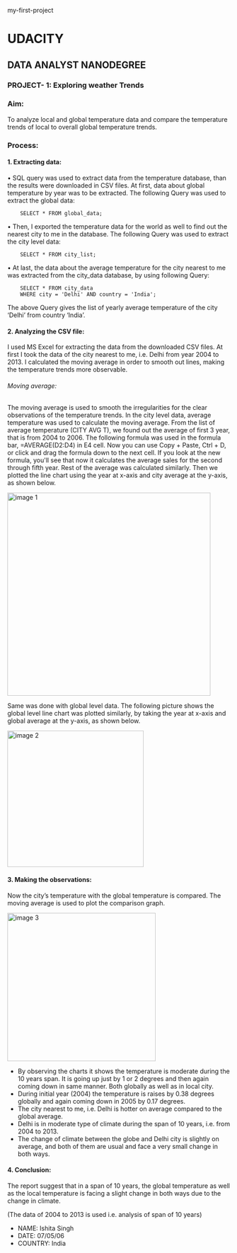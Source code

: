 my-first-project 
# UDACITY
## DATA ANALYST NANODEGREE
### PROJECT- 1: Exploring weather Trends

### Aim: 
To analyze local and global temperature data and compare the temperature trends of local to overall global temperature trends. 
### Process: 
#### 1.	Extracting data:
  •	SQL query was used to extract data from the temperature database, than the results were downloaded in CSV files. At first, data about global temperature by year was to be extracted. The following Query was used to extract the global data:
        
        SELECT * FROM global_data; 
 
   •	Then, I exported the temperature data for the world as well to find out the nearest city to me in the database. The following Query was used to extract the city level data:
        
        SELECT * FROM city_list;
 
  •	At last, the data about the average temperature for the city nearest to me was extracted from the city_data database, by using following Query:
  
        SELECT * FROM city_data
        WHERE city = 'Delhi' AND country = 'India';
 The above Query gives the list of yearly average temperature of the city ‘Delhi’ from country ‘India’.
#### 2.	Analyzing the CSV file:
I used MS Excel for extracting the data from the downloaded CSV files. At first I took the data of the city nearest to me, i.e. Delhi from year 2004 to 2013. I calculated the moving average in order to smooth out lines, making the temperature trends more observable. 

###### Moving average: 
The moving average is used to smooth the irregularities for the clear observations of the temperature trends. In the city level data, average temperature was used to calculate the moving average. From the list of average temperature (CITY  AVG  T), we found out the average of first 3 year, that is from 2004 to 2006. The following formula was used in the formula bar, =AVERAGE(D2:D4)  in E4 cell. Now you can use Copy + Paste, Ctrl + D, or click and drag the formula down to the next cell. If you look at the new formula, you'll see that now it calculates the average sales for the second through fifth year. Rest of the average was calculated similarly. Then we plotted the line chart using the year at x-axis and city average at the y-axis, as shown below.

<img width="459" alt="image 1" src="https://user-images.githubusercontent.com/57844178/81323363-1efb8080-904a-11ea-8fc1-a82898a395e4.png">

Same was done with global level data. The following picture shows the global level line chart was plotted similarly, by taking the year at x-axis and global average at the y-axis, as shown below.

<img width="308" alt="image 2" src="https://user-images.githubusercontent.com/57844178/81323414-320e5080-904a-11ea-91fc-018731318f5e.png">

#### 3.	Making the observations:
Now the city’s temperature with the global temperature is compared. The moving average is used to plot the comparison graph.

<img width="335" alt="image 3" src="https://user-images.githubusercontent.com/57844178/81323449-42bec680-904a-11ea-959c-c09549745c10.png">

-	By observing the charts it shows the temperature is moderate during the 10 years span. It is going up just by 1 or 2 degrees and then again coming down in same manner. Both globally as well as in local city.
- During initial year (2004) the temperature is raises by 0.38 degrees globally and again coming down in 2005 by 0.17 degrees.
- The city nearest to me, i.e. Delhi is hotter on average compared to the global average.
- Delhi is in moderate type of climate during the span of 10 years, i.e. from 2004 to 2013.
- The change of climate between the globe and Delhi city is slightly on average, and both of them are usual and face a very small change in both ways. 

#### 4.	Conclusion: 
The report suggest that in a span of 10 years, the global temperature as well as the local temperature is facing a slight change in both ways due to the change in climate.


(The data of 2004 to 2013 is used i.e. analysis of span of 10 years)

- NAME: Ishita Singh
- DATE: 07/05/06
- COUNTRY: India

